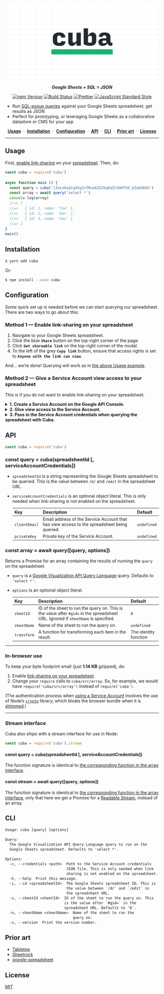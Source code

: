 ![Cuba](media/header.png)

<div align="center">

***Google Sheets + SQL = JSON***

[![npm Version](https://img.shields.io/npm/v/cuba.svg?style=flat)](https://www.npmjs.org/package/cuba) [![Build Status](https://img.shields.io/travis/yuanqing/cuba.svg?branch=master&style=flat)](https://travis-ci.org/yuanqing/cuba) [![Prettier](https://img.shields.io/badge/code_style-prettier-41718c.svg)](https://prettier.io) [![JavaScript Standard Style](https://img.shields.io/badge/code_style-standard-e0c807.svg)](https://standardjs.com)

</div>

- Run [SQL-esque queries](https://developers.google.com/chart/interactive/docs/querylanguage#overview) against your Google Sheets spreadsheet, get results as JSON
- Perfect for prototyping, or leveraging Google Sheets as a collaborative datastore or CMS for your app

<div align="center">

[**Usage**](#usage) &nbsp;&middot;&nbsp; [**Installation**](#installation) &nbsp;&middot;&nbsp; [**Configuration**](#configuration) &nbsp;&middot;&nbsp; [**API**](#api) &nbsp;&middot;&nbsp; [**CLI**](#cli) &nbsp;&middot;&nbsp; [**Prior art**](#prior-art) &nbsp;&middot;&nbsp; [**License**](#license)

</div>

---

## Usage

First, [enable link-sharing](#method-1--enable-link-sharing-on-your-spreadsheet) on your [spreadsheet](https://docs.google.com/spreadsheets/d/1InLekepCq4XgInfMueA2E2bqDqICVHHTXd_QZab0AOU/edit?usp=sharing). Then, do:

```js
const cuba = require('cuba')

async function main () {
  const query = cuba('1InLekepCq4XgInfMueA2E2bqDqICVHHTXd_QZab0AOU')
  const array = await query('select *')
  console.log(array)
  //=> [
  //=>   { id: 1, name: 'foo' },
  //=>   { id: 2, name: 'bar' },
  //=>   { id: 3, name: 'baz' }
  //=> ]
}
main()
```

## Installation

```sh
$ yarn add cuba
```

Or:

```sh
$ npm install --save cuba
```

## Configuration

Some quick set up is needed before we can start querying our spreadsheet. There are two ways to go about this:

### Method 1 &mdash; Enable link-sharing on your spreadsheet

1. Navigate to your Google Sheets spreadsheet.
2. Click the blue **`Share`** button on the top-right corner of the page.
3. Click **`Get shareable link`** on the top-right corner of the modal.
4. To the left of the grey **`Copy link`** button, ensure that access rights is set to **`Anyone with the link can view`**.

And&hellip; we&rsquo;re done! Querying will work as in [the above Usage example](#usage).

### Method 2 &mdash; Give a Service Account view access to your spreadsheet

This is if you do not want to enable link-sharing on your spreadsheet.

<details>
<summary><strong>1. Create a Service Account on the Google API Console.</strong></summary>
<p>

1. Navigate to [the Google API Console](https://console.developers.google.com/apis/dashboard)
2. Select a project from the drop-down box in the top bar.
3. Click **`Credentials`** (the Key icon) on the left navigation bar.
4. Click the blue **`Create credentials`** drop-down box, and select **`Service account key`**.
5. Click the **`Select…`** drop-down box, and select **`New service account`**.
6. Enter a **`Service account name`**. For **`Role`**, select **`Project › Viewer`**. For **`Key type`**, select **`JSON`**.
7. Click the blue **`Create`** button. This will generate a JSON file with the Service Account credentials. Note the `client_email` and `private_key` values in this JSON file.

</p>
</details>

<details>
<summary><strong>2. Give view access to the Service Account.</strong></summary>
<p>

1. Navigate to your spreadsheet.
2. Click the blue **`Share`** button on the top-right corner of the page.
3. In the **`Enter names or email addresses…`** text box, enter the `client_email` of the Service Account, then click the blue **`Send`** button.

</p>
</details>

<details>
<summary><strong>3. Pass in the Service Account credentials when querying the spreadsheet with Cuba.</strong></summary>
<p>

- With [the API](#const-querystream--cubastreamspreadsheetid--serviceaccountcredentials), pass in a `serviceAccountCredentials` object, specifying the `clientEmail` and `privateKey`.
- With [the CLI](#cli), use the `--credentials` (or `-c`) flag to specify the path to the Service Account credentials JSON file.

</p>
</details>

## API

```js
const cuba = require('cuba')
```

### const query = cuba(spreadsheetId [, serviceAccountCredentials])

- `spreadsheetId` is a string representing the Google Sheets spreadsheet to be queried. This is the value between `/d/` and `/edit` in the spreadsheet URL.
- `serviceAccountCredentials` is an optional object literal. This is only needed when link-sharing is not enabled on the spreadsheet.

    Key | Description | Default
    :-|:-|:-
    `clientEmail` | Email address of the Service Account that has view access to the spreadsheet being queried. | `undefined`
    `privateKey` | Private key of the Service Account. | `undefined`

### const array = await query([query, options])

Returns a Promise for an array containing the results of running the `query` on the spreadsheet.

- `query` is a [Google Visualization API Query Language](https://developers.google.com/chart/interactive/docs/querylanguage#overview) query. Defaults to `'select *'`.
- `options` is an optional object literal.

    Key | Description | Default
    :-|:-|:-
    `sheetId` | ID of the sheet to run the query on. This is the value after `#gid=` in the spreadsheet URL. Ignored if `sheetName` is specified. | `0`
    `sheetName` | Name of the sheet to run the query on. | `undefined`
    `transform` | A function for transforming each item in the result. | The identity function

---

### In-browser use

To keep your byte footprint small (just **1.14 KB** gzipped), do:
1. Enable [link-sharing on your spreadsheet](#method-1--enable-link-sharing-on-your-spreadsheet).
2. Change your `require` calls to `cuba/src/array`. So, for example, we would have `require('cuba/src/array')` instead of `require('cuba')`.

(The authentication process when [using a Service Account](#method-2--give-a-service-account-view-access-to-your-spreadsheet) involves the use of Node&rsquo;s [`crypto`](https://nodejs.org/api/crypto.html) library, which bloats the browser bundle when it is [shimmed](https://github.com/crypto-browserify/crypto-browserify).)

---

### Stream interface

Cuba also ships with a stream interface for use in Node:

```js
const cuba = require('cuba').stream
```

#### const query = cuba(spreadsheetId [, serviceAccountCredentials])

The function signature is identical to [the corresponding function in the array interface](#const-query--cubaspreadsheetid--serviceaccountcredentials).

#### const stream = await query([query, options])

The function signature is identical to [the corresponding function in the array interface](#const-array--queryquery-options), only that here we get a Promise for a [Readable Stream](https://nodejs.org/api/stream.html#stream_class_stream_readable), instead of an array.

## CLI

```
Usage: cuba [query] [options]

Query:
  The Google Visualization API Query Language query to run on the
  Google Sheets spreadsheet. Defaults to 'select *'.

Options:
  -c, --credentials <path>  Path to the Service Account credentials
                            JSON file. This is only needed when link
                            sharing is not enabled on the spreadsheet.
  -h, --help  Print this message.
  -i, --id <spreadsheetId>  The Google Sheets spreadsheet ID. This is
                            the value between `/d/` and `/edit` in
                            the spreadsheet URL.
  -s, --sheetId <sheetId>  ID of the sheet to run the query on. This
                           is the value after `#gid=` in the
                           spreadsheet URL. Defaults to '0'.
  -n, --sheetName <sheetName>  Name of the sheet to run the
                               query on.
  -v, --version  Print the version number.
```

## Prior art

- [Tabletop](https://github.com/jsoma/tabletop)
- [Sheetrock](https://github.com/chriszarate/sheetrock)
- [google-spreadsheet](https://github.com/theoephraim/node-google-spreadsheet)

## License

[MIT](LICENSE.md)
